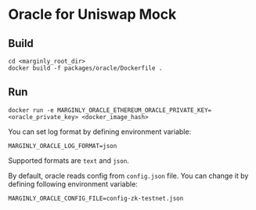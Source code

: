 # Oracle for Uniswap Mock

## Build

```shell
cd <marginly_root_dir>
docker build -f packages/oracle/Dockerfile .
```

## Run

```shell
docker run -e MARGINLY_ORACLE_ETHEREUM_ORACLE_PRIVATE_KEY=<oracle_private_key> <docker_image_hash>
```

You can set log format by defining environment variable:

```shell
MARGINLY_ORACLE_LOG_FORMAT=json
```

Supported formats are `text` and `json`.

By default, oracle reads config from `config.json` file.
You can change it by defining following environment variable:

```shell
MARGINLY_ORACLE_CONFIG_FILE=config-zk-testnet.json
```